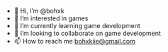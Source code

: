 - 👋 Hi, I’m @bohxk
- 👀 I’m interested in games
- 🌱 I’m currently learning game development 
- 💞️ I’m looking to collaborate on game development 
- 📫 How to reach me bohxkiie@gmail.com

<!---
bohxk/bohxk is a ✨ special ✨ repository because its `README.md` (this file) appears on your GitHub profile.
You can click the Preview link to take a look at your changes.
--->

